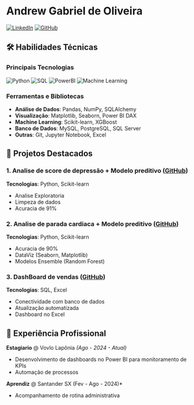 # Andrew Gabriel de Oliveira

[![LinkedIn](https://img.shields.io/badge/LinkedIn-0077B5?style=for-the-badge&logo=linkedin&logoColor=white)](https://www.linkedin.com/in/seu-linkedin)
[![GitHub](https://img.shields.io/badge/GitHub-100000?style=for-the-badge&logo=github&logoColor=white)](https://github.com/seu-github)


## 🛠 Habilidades Técnicas

### **Principais Tecnologias**
![Python](https://img.shields.io/badge/Python-3776AB?style=for-the-badge&logo=python&logoColor=white)
![SQL](https://img.shields.io/badge/SQL-4479A1?style=for-the-badge&logo=postgresql&logoColor=white)
![PowerBI](https://img.shields.io/badge/Power_BI-F2C811?style=for-the-badge&logo=powerbi&logoColor=black)
![Machine Learning](https://img.shields.io/badge/Machine_Learning-01D277?style=for-the-badge&logo=scikitlearn&logoColor=white)

### **Ferramentas e Bibliotecas**
- **Análise de Dados**: Pandas, NumPy, SQLAlchemy
- **Visualização**: Matplotlib, Seaborn, Power BI DAX
- **Machine Learning**: Scikit-learn, XGBoost
- **Banco de Dados**: MySQL, PostgreSQL, SQL Server
- **Outras**: Git, Jupyter Notebook, Excel

## 📂 Projetos Destacados

### 1. Analise de score de depressão + Modelo preditivo ([GitHub](https://github.com/andrewgabr/Depressao_score))
**Tecnologias**: Python, Scikit-learn
- Analise Exploratoria
- Limpeza de dados
- Acuracia de 91%

### 2. Analise de parada cardiaca + Modelo preditivo ([GitHub](https://github.com/andrewgabr/Predicao_parada_cardiaca))
**Tecnologias**: Python, Scikit-learn
- Acuracia de 90%
- DataViz (Seaborn, Matplotlib)
- Modelos Ensemble (Random Forest)

### 3. DashBoard de vendas ([GitHub](https://github.com/andrewgabr/DashBoard_vendas/tree/master))
**Tecnologias**: SQL, Excel
- Conectividade com banco de dados
- Atualização automatizada
- Dashboard no Excel

## 💼 Experiência Profissional

**Estagiario** @ Vovlo Lapônia *(Ago - 2024 - Atual)*  
- Desenvolvimento de dashboards no Power BI para monitoramento de KPIs
- Automação de processos

**Aprendiz** @ Santander SX (Fev - Ago - 2024)*  
- Acompanhamento de rotina administrativa

